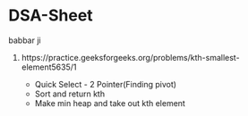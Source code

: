 # DSA-Sheet
babbar ji

<ol>
    <li>https://practice.geeksforgeeks.org/problems/kth-smallest-element5635/1</li>
    <ul>
      <li>Quick Select - 2 Pointer(Finding pivot)</li>
      <li>Sort and return kth</li>
      <li>Make min heap and take out kth element</li>
    </ul>
</ol>
